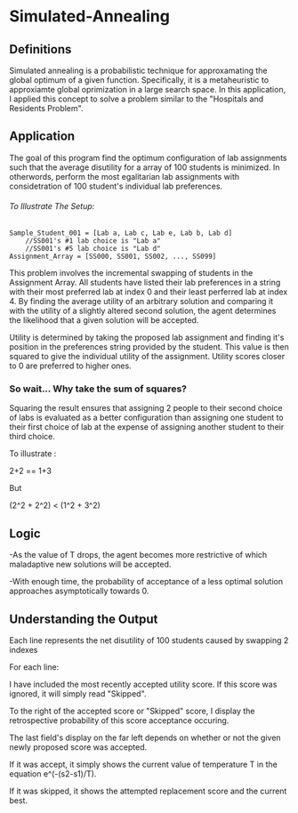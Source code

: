 # Simulated-Annealing

## Definitions
Simulated annealing is a probabilistic technique for approxamating the global optimum of a given function. Specifically, it is a metaheuristic to approxiamte global oprimization in a large search space. 
In this application, I applied this concept to solve a problem similar to the "Hospitals and Residents Problem".

## Application
The goal of this program find the optimum configuration of lab assignments such that the average disutility for a array of 100 students is minimized. In otherwords, perform the most egalitarian lab assignments with considetration of 100 student's individual lab preferences.
###### To Illustrate The Setup:

	Sample_Student_001 = [Lab a, Lab c, Lab e, Lab b, Lab d]
		//SS001's #1 lab choice is "Lab a"
		//SS001's #5 lab choice is "Lab d"
	Assignment_Array = [SS000, SS001, SS002, ..., SS099]
		
This problem involves the incremental swapping of students in the Assignment Array. All students have listed their lab preferences in a string with their most preferred lab at index 0 and their least perferred lab at index 4. By finding the average utility of an arbitrary solution and comparing it with the utility of a slightly altered second solution, the agent determines the likelihood that a given solution will be accepted.

Utility is determined by taking the proposed lab assignment and finding it's position in the preferences string provided by the student. This value is then squared to give the individual utility of the assignment. Utility scores closer to 0 are preferred to higher ones. 
### So wait... Why take the sum of squares?
Squaring the result ensures that assigning 2 people to their second choice of labs is evaluated as a better configuration than assigning one student to their first choice of lab at the expense of assigning another student to their third choice.

To illustrate :

2+2 == 1+3 

But 

(2^2 + 2^2) < (1^2 + 3^2) 



## Logic
	
-As the value of T drops, the agent becomes more restrictive of which maladaptive new solutions will be accepted.

-With enough time, the probability of acceptance of a less optimal solution approaches asymptotically towards 0.

## Understanding the Output

Each line represents the net disutility of 100 students caused by swapping 2 indexes

For each line: 

I have included the most recently accepted utility score. If this score was ignored, it will simply read "Skipped".

To the right of the accepted score or "Skipped" score, I display the retrospective probability of this score acceptance occuring.

The last field's display on the far left depends on whether or not the given newly proposed score was accepted.

If it was accept, it simply shows the current value of temperature T in the equation e^(-(s2-s1)/T).

If it was skipped, it shows the attempted replacement score and the current best.
